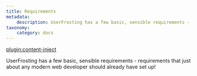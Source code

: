 ```yaml
---
title: Requirements
metadata:
    description: UserFrosting has a few basic, sensible requirements - requirements that just about any modern web developer should already have set up!
taxonomy:
    category: docs
---
```

[plugin:content-inject](/modular/_update5.0)

UserFrosting has a few basic, sensible requirements - requirements that just about any modern web developer should already have set up!
